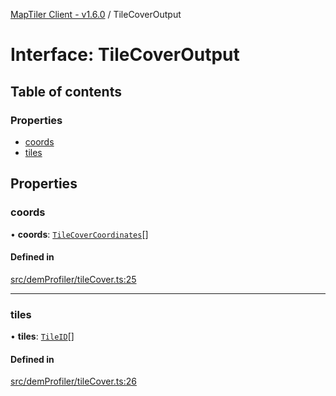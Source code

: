 [MapTiler Client - v1.6.0](../README.md) / TileCoverOutput

# Interface: TileCoverOutput

## Table of contents

### Properties

- [coords](TileCoverOutput.md#coords)
- [tiles](TileCoverOutput.md#tiles)

## Properties

### coords

• **coords**: [`TileCoverCoordinates`](TileCoverCoordinates.md)[]

#### Defined in

[src/demProfiler/tileCover.ts:25](https://github.com/CraigglesO/maptiler-client-js/blob/e564d16/src/demProfiler/tileCover.ts#L25)

___

### tiles

• **tiles**: [`TileID`](TileID.md)[]

#### Defined in

[src/demProfiler/tileCover.ts:26](https://github.com/CraigglesO/maptiler-client-js/blob/e564d16/src/demProfiler/tileCover.ts#L26)
